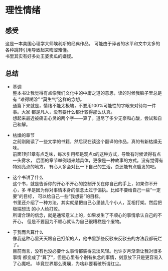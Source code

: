 # 理性情绪
## 感受
这是一本美国心理学大师埃利斯的经典作品。
可能由于译者的水平和文中太多的各种跳转引用导致起来晦涩难懂。  
书里其实有好多处王婆卖瓜的嫌疑。

## 总结
- 基调  
整本书让我觉得有点像我们文化中的中庸之道的意思，读的时候我脑子里总是有
“难得糊涂” “莫生气”这样的念想。   
通篇下来就是，情绪不能太极端，不要用100%可能性的字眼来对待每一件事。大家
都是凡人，没有要什么都计较得那么认真。  
想起来最近被痛击心灵的两个字——算了。道尽了多少无奈和心酸，尝试和自己和解。

- 枯燥的章节  
之前刚刚读了一些文学的书籍，然后现在读这个翻译的作品，真的有新枯燥无味。  
前面1到11章有点乏味，每次引用都是观点x的这种方式，导致有时候读得有点一头雾水，
后面的章节举例越来越具体，更像是一种故事的方式。没有觉得有特别亮点的地方，
有心人多会对比一下自己的生活，总还能有点启发的吧。

- 这个书讲了什么  
这个书，就是告诉你的开心不开心的控制开关在你自己的手上，如果你不开心，多
半是因为你对事情本身的信念太过于偏执。比如不要给自己一些“一定要”的目标，
可以给自己一些“我想要”的目标。  
书里还介绍了一种方法，其实就是把自己心里装几个小人，互相打架。然后把极端想法
的小人给打败。  
所谓合理的信念，就是通常意义上的，如果发生了不顺心的事情承认自己的不开心，
但是不要因为不顺心就认为自己很糟糕是个废物。  

- 于我而言算什么  
像我这种心里天天跟自己打架的人，他书里那些反驳来反驳去的方法我都玩烂了。  
目前而言，没有也没必要什么事情都装得云淡风轻。也许岁月渐渐让我对很多事情
都变成了“算了”，但是心里有个别有执念的事情，刻意放下只是更容易入了心魔吧。
毕竟世界那么斑斓，为啥非要看破所谓红尘。

